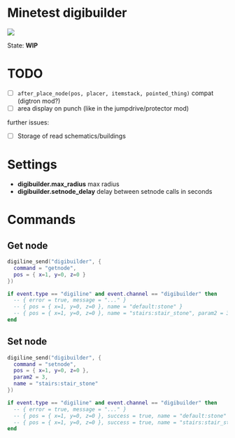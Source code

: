 Minetest digibuilder
======

![](https://github.com/BuckarooBanzay/digibuilder/workflows/luacheck/badge.svg)


State: **WIP**

# TODO

* [ ] `after_place_node(pos, placer, itemstack, pointed_thing)` compat (digtron mod?)
* [ ] area display on punch (like in the jumpdrive/protector mod)

further issues:
* [ ] Storage of read schematics/buildings

# Settings

* **digibuilder.max_radius** max radius
* **digibuilder.setnode_delay** delay between setnode calls in seconds

# Commands

## Get node

```lua
digiline_send("digibuilder", {
  command = "getnode",
  pos = { x=1, y=0, z=0 }
})

if event.type == "digiline" and event.channel == "digibuilder" then
  -- { error = true, message = "..." }
  -- { pos = { x=1, y=0, z=0 }, name = "default:stone" }
  -- { pos = { x=1, y=0, z=0 }, name = "stairs:stair_stone", param2 = 3 }
end
```

## Set node

```lua
digiline_send("digibuilder", {
  command = "setnode",
  pos = { x=1, y=0, z=0 },
  param2 = 3,
  name = "stairs:stair_stone"
})

if event.type == "digiline" and event.channel == "digibuilder" then
  -- { error = true, message = "..." }
  -- { pos = { x=1, y=0, z=0 }, success = true, name = "default:stone" }
  -- { pos = { x=1, y=0, z=0 }, success = true, name = "stairs:stair_stone", param2 = 3 }
end
```
